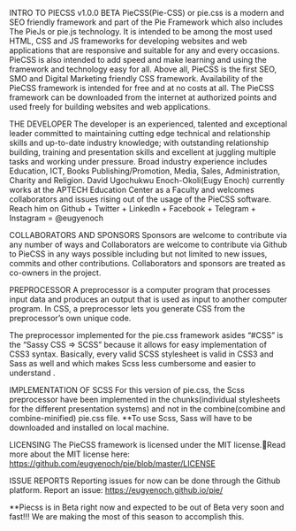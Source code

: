 INTRO TO PIECSS v1.0.0 BETA 
PieCSS(Pie-CSS) or pie.css is a modern and SEO friendly framework and part of the Pie Framework which also includes The PieJs or pie.js technology. It is intended to be among the most used HTML, CSS and JS frameworks for developing websites and web applications that are responsive and suitable for any and every occasions.
PieCSS is also intended to add speed and make learning and using the framework and technology easy for all.
Above all, PieCSS is the first SEO, SMO and Digital Marketing friendly CSS framework.
Availability of the PieCSS framework is intended for free and at no costs at all. 
The PieCSS framework can be downloaded from the internet at authorized points and used freely for building websites and web applications.

THE DEVELOPER
The developer is an experienced, talented and exceptional leader committed to maintaining cutting edge technical and relationship skills and up-to-date industry knowledge; with outstanding relationship building, training and presentation skills and excellent at juggling multiple tasks and working under pressure. Broad industry experience includes Education, ICT, Books Publishing/Promotion, Media, Sales, Administration, Charity and Religion. 
David Ugochukwu Enoch-Okoli(Eugy Enoch) currently works at the APTECH Education Center as a Faculty and welcomes collaborators and issues rising out of the usage of the PieCSS software.
Reach him on Github + Twitter + LinkedIn + Facebook + Telegram + Instagram = @eugyenoch

COLLABORATORS AND SPONSORS
Sponsors are welcome to contribute via any number of ways and Collaborators are welcome to contribute via Github to PieCSS in any ways possible including but not limited to new issues, commits and other contributions. Collaborators and sponsors are treated as co-owners in the project.

PREPROCESSOR
A preprocessor is a computer program that processes input data and produces an output that is used as input to another computer program. In CSS, a preprocessor lets you generate CSS from the preprocessor’s own unique code.

The preprocessor implemented for the pie.css framework asides “#CSS” is the “Sassy CSS => SCSS” because it allows for easy implementation of CSS3 syntax. Basically, every valid SCSS stylesheet is valid in CSS3 and Sass as well and which makes Scss less cumbersome and easier to understand .

IMPLEMENTATION OF SCSS
For this version of pie.css, the Scss preprocessor have been implemented in the chunks(individual stylesheets for the different presentation systems) and not in the combine(combine and combine-minified) pie.css file. 
**To use Scss, Sass will have to be downloaded and installed on local machine.

LICENSING
The PieCSS framework is licensed under the MIT license.Read more about the MIT license here: https://github.com/eugyenoch/pie/blob/master/LICENSE

ISSUE REPORTS
Reporting issues for now can be done through the Github platform.
Report an issue: https://eugyenoch.github.io/pie/


**Piecss is in Beta right now and expected to be out of Beta very soon and fast!!! We are making the most of this season to accomplish this.
